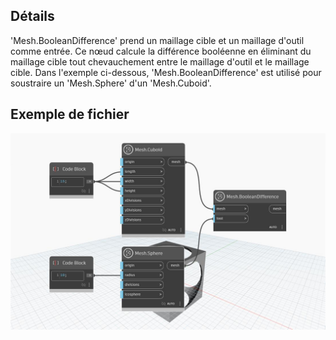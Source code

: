 ## Détails
'Mesh.BooleanDifference' prend un maillage cible et un maillage d'outil comme entrée. Ce nœud calcule la différence booléenne en éliminant du maillage cible tout chevauchement entre le maillage d'outil et le maillage cible.
Dans l'exemple ci-dessous, 'Mesh.BooleanDifference' est utilisé pour soustraire un 'Mesh.Sphere' d'un 'Mesh.Cuboid'.

## Exemple de fichier

![Example](./Autodesk.DesignScript.Geometry.Mesh.BooleanDifference_img.jpg)
